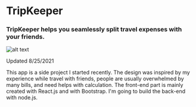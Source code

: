 # TripKeeper

### TripKeeper helps you seamlessly split travel expenses with your friends.

![alt text](./public.demo.gif)

Updated 8/25/2021

This app is a side project I started recently. The design was inspired by my experience while travel with friends, people are usually overwhelmed by many bills, and need helps with calculation. The front-end part is mainly created with React.js and with Bootstrap. I'm going to build the back-end with node.js.
